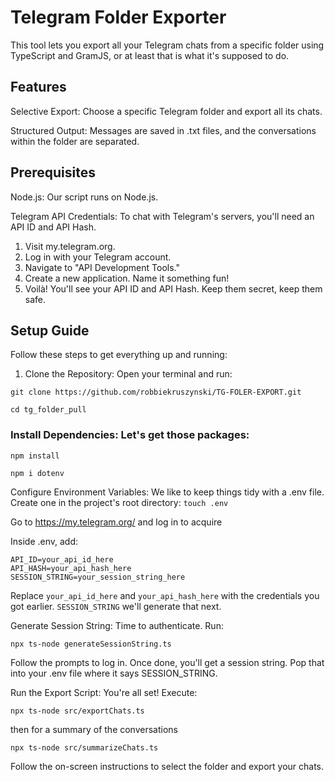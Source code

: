 # Telegram Folder Exporter

This tool lets you export all your Telegram chats from a specific folder using TypeScript and GramJS, or at least that is what it's supposed to do. 

## Features

Selective Export: Choose a specific Telegram folder and export all its chats.

Structured Output: Messages are saved in .txt files, and the conversations within the folder are separated.

## Prerequisites

Node.js: Our script runs on Node.js. 

Telegram API Credentials: To chat with Telegram's servers, you'll need an API ID and API Hash.

1. Visit my.telegram.org.
2. Log in with your Telegram account.
3. Navigate to "API Development Tools."
4. Create a new application. Name it something fun!
5. Voilà! You'll see your API ID and API Hash. Keep them secret, keep them safe.

## Setup Guide

Follow these steps to get everything up and running:

1. Clone the Repository: Open your terminal and run:

```
git clone https://github.com/robbiekruszynski/TG-FOLER-EXPORT.git
```


```
cd tg_folder_pull
```

### Install Dependencies: Let's get those packages:

```
npm install
```

```
npm i dotenv
```

Configure Environment Variables: We like to keep things tidy with a .env file. Create one in the project's root directory:
```touch .env```

Go to https://my.telegram.org/ and log in to acquire 

Inside .env, add:

```
API_ID=your_api_id_here
API_HASH=your_api_hash_here
SESSION_STRING=your_session_string_here
```

Replace 
```your_api_id_here``` 
and 
```your_api_hash_here``` 
with the credentials you got earlier. 
```SESSION_STRING```
we'll generate that next.

Generate Session String: Time to authenticate. Run:

```
npx ts-node generateSessionString.ts
```

Follow the prompts to log in. Once done, you'll get a session string. Pop that into your .env file where it says SESSION_STRING.

Run the Export Script: You're all set! Execute:

```
npx ts-node src/exportChats.ts
```
then for a summary of the conversations 
```
npx ts-node src/summarizeChats.ts
```
Follow the on-screen instructions to select the folder and export your chats.
